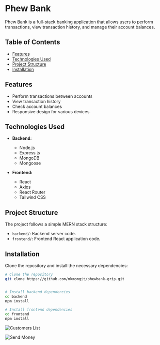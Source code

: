 # Phew Bank

Phew Bank is a full-stack banking application that allows users to perform transactions, view transaction history, and manage their account balances.

## Table of Contents

- [Features](#features)
- [Technologies Used](#technologies-used)
- [Project Structure](#project-structure)
- [Installation](#installation)

## Features

- Perform transactions between accounts
- View transaction history
- Check account balances
- Responsive design for various devices

## Technologies Used

- **Backend:**

  - Node.js
  - Express.js
  - MongoDB
  - Mongoose

- **Frontend:**
  - React
  - Axios
  - React Router
  - Tailwind CSS

## Project Structure

The project follows a simple MERN stack structure:

- `backend/`: Backend server code.
- `frontend/`: Frontend React application code.

## Installation

Clone the repository and install the necessary dependencies:

```bash
# Clone the repository
git clone https://github.com/nkmongit/phewbank-grip.git


# Install backend dependencies
cd backend
npm install

# Install frontend dependencies
cd frontend
npm install
```

![Customers List](`./images/phew-customerslist.png)

![Send Money]('./images/phew-sendmoney.png')
